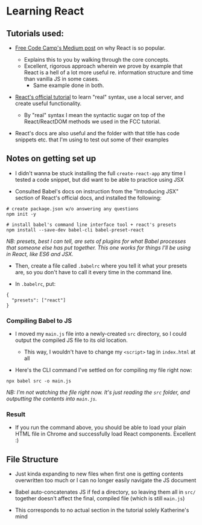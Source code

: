 # Learning React

## Tutorials used:

- [Free Code Camp's Medium post](https://medium.freecodecamp.org/yes-react-is-taking-over-front-end-development-the-question-is-why-40837af8ab76) on why React is so popular.
	- Explains this to you by walking through the core concepts.
	- Excellent, rigorous approach wherein we prove by example that React is a hell of a lot more useful re. information structure and time than vanilla JS in some cases.
		- Same example done in both.

- [React's official tutorial](https://reactjs.org/tutorial/tutorial.html) to learn "real" syntax, use a local server, and create useful functionality.
	- By "real" syntax I mean the syntactic sugar on top of the React/ReactDOM methods we used in the FCC tutorial.

- React's docs are also useful and the folder with that title has code snippets etc. that I'm using to test out some of their examples

## Notes on getting set up

- I didn't wanna be stuck installing the full `create-react-app` any time I tested a code snippet, but did want to be able to practice using JSX

- Consulted Babel's docs on instruction from the "Introducing JSX" section of React's official docs, and installed the following:

```
# create package.json w/o answering any questions
npm init -y

# install babel's command line interface tool + react's presets
npm install --save-dev babel-cli babel-preset-react
```

*NB: presets, best I can tell, are sets of plugins for what Babel processes that someone else has put together. This one works for things I'll be using in React, like ES6 and JSX.*

- Then, create a file called `.babelrc` where you tell it what your presets are, so you don't have to call it every time in the command line.

- In `.babelrc`, put:

```
{
  "presets": ["react"]
}
```

### Compiling Babel to JS

- I moved my `main.js` file into a newly-created `src` directory, so I could output the compiled JS file to its old location.
	- This way, I wouldn't have to change my `<script>` tag in `index.html` at all

- Here's the CLI command I've settled on for compiling my file right now:

```
npx babel src -o main.js
```

*NB: I'm not watching the file right now. It's just reading the `src` folder, and outputting the contents into `main.js`.*

### Result

- If you run the command above, you should be able to load your plain HTML file in Chrome and successfully load React components. Excellent :)


## File Structure

- Just kinda expanding to new files when first one is getting contents overwritten too much or I can no longer easily navigate the JS document

- Babel auto-concatenates JS if fed a directory, so leaving them all in `src/` together doesn't affect the final, compiled file (which is still `main.js`)

- This corresponds to no actual section in the tutorial solely Katherine's mind